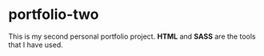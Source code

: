 # portfolio-two

This is my second personal portfolio project. **HTML** and **SASS** are the tools that I have used.
